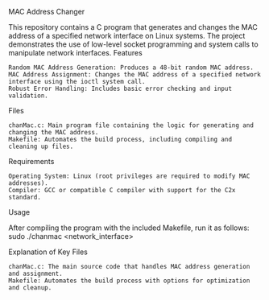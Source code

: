 MAC Address Changer

This repository contains a C program that generates and changes the MAC address of a specified network interface on Linux systems. The project demonstrates the use of low-level socket programming and system calls to manipulate network interfaces.
Features

    Random MAC Address Generation: Produces a 48-bit random MAC address.
    MAC Address Assignment: Changes the MAC address of a specified network interface using the ioctl system call.
    Robust Error Handling: Includes basic error checking and input validation.

Files

    chanMac.c: Main program file containing the logic for generating and changing the MAC address.
    Makefile: Automates the build process, including compiling and cleaning up files.

Requirements

    Operating System: Linux (root privileges are required to modify MAC addresses).
    Compiler: GCC or compatible C compiler with support for the C2x standard.

Usage

After compiling the program with the included Makefile, run it as follows:
      sudo ./chanmac <network_interface>

Explanation of Key Files

    chanMac.c: The main source code that handles MAC address generation and assignment.
    Makefile: Automates the build process with options for optimization and cleanup.
